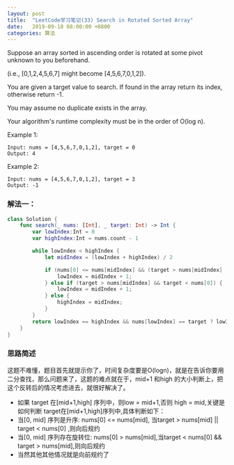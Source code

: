 ```yaml
---
layout: post
title:  "LeetCode学习笔记(33) Search in Rotated Sorted Array"
date:   2019-09-18 08:00:00 +0800
categories: 算法
---
```


Suppose an array sorted in ascending order is rotated at some pivot unknown to you beforehand.

(i.e., [0,1,2,4,5,6,7] might become [4,5,6,7,0,1,2]).

You are given a target value to search. If found in the array return its index, otherwise return -1.

You may assume no duplicate exists in the array.

Your algorithm's runtime complexity must be in the order of O(log n).

Example 1:

```
Input: nums = [4,5,6,7,0,1,2], target = 0
Output: 4
```


Example 2:

```
Input: nums = [4,5,6,7,0,1,2], target = 3
Output: -1
```

### 解法一：

```swift
class Solution {
    func search(_ nums: [Int], _ target: Int) -> Int {
        var lowIndex:Int = 0
        var highIndex:Int = nums.count - 1

        while lowIndex < highIndex {
            let midIndex = (lowIndex + highIndex) / 2

            if (nums[0] <= nums[midIndex] && (target > nums[midIndex] || target < nums[0])) {
                lowIndex = midIndex + 1;
            } else if (target > nums[midIndex] && target < nums[0]) {
                lowIndex = midIndex + 1;
            } else {
                highIndex = midIndex;
            }
        }
        return lowIndex == highIndex && nums[lowIndex] == target ? lowIndex : -1;
    }
}
```

### 思路简述

这题不难懂，题目首先就提示你了，时间复杂度要是O(logn)，就是在告诉你要用二分查找，那么问题来了，这题的难点就在于，mid+1 和high 的大小判断上，把这个反转后的情况考虑进去，就很好解决了。

* 如果 target 在[mid+1,high] 序列中，则low = mid+1,否则 high = mid,关键是如何判断 target在[mid+1,high]序列中,具体判断如下：
* 当[0, mid] 序列是升序: nums[0] <= nums[mid], 当target > nums[mid] || target < nums[0] ,则向后规约
* 当[0, mid] 序列存在旋转位: nums[0] > nums[mid],当target < nums[0] && target > nums[mid],则向后规约
* 当然其他其他情况就是向前规约了


